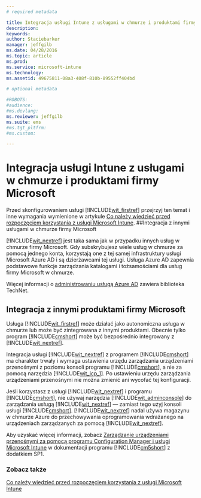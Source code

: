 ```yaml
---
# required metadata

title: Integracja usługi Intune z usługami w chmurze i produktami firmy Microsoft | Microsoft Intune
description:
keywords:
author: Staciebarker
manager: jeffgilb
ms.date: 04/28/2016
ms.topic: article
ms.prod:
ms.service: microsoft-intune
ms.technology:
ms.assetid: 49675811-08a3-408f-810b-89552ff404bd

# optional metadata

#ROBOTS:
#audience:
#ms.devlang:
ms.reviewer: jeffgilb
ms.suite: ems
#ms.tgt_pltfrm:
#ms.custom:

---
```


# Integracja usługi Intune z usługami w chmurze i produktami firmy Microsoft

Przed skonfigurowaniem usługi [!INCLUDE[wit_firstref](../includes/wit_firstref_md.md)] przejrzyj ten temat i inne wymagania wymienione w artykule [Co należy wiedzieć przed rozpoczęciem korzystania z usługi Microsoft Intune](what-to-know-before-you-start-microsoft-intune.md).
##Integracja z innymi usługami w chmurze firmy Microsoft


[!INCLUDE[wit_nextref](../includes/wit_nextref_md.md)] jest taka sama jak w przypadku innych usług w chmurze firmy Microsoft. Gdy subskrybujesz wiele usług w chmurze za pomocą jednego konta, korzystają one z tej samej infrastruktury usługi Microsoft Azure AD i są dzierżawcami tej usługi. Usługa Azure AD zapewnia podstawowe funkcje zarządzania katalogami i tożsamościami dla usług firmy Microsoft w chmurze.

Więcej informacji o [administrowaniu usługą Azure AD](http://technet.microsoft.com/library/hh967611.aspx) zawiera biblioteka TechNet.

## Integracja z innymi produktami firmy Microsoft
Usługa [!INCLUDE[wit_firstref](../includes/wit_firstref_md.md)] może działać jako autonomiczna usługa w chmurze lub może być zintegrowana z innymi produktami. Obecnie tylko program [!INCLUDE[cmshort](../includes/cmshort_md.md)] może być bezpośrednio integrowany z [!INCLUDE[wit_nextref](../includes/wit_nextref_md.md)].

Integracja usługi [!INCLUDE[wit_nextref](../includes/wit_nextref_md.md)] z programem [!INCLUDE[cmshort](../includes/cmshort_md.md)] ma charakter trwały i wymaga ustawienia urzędu zarządzania urządzeniami przenośnymi z poziomu konsoli programu [!INCLUDE[cmshort](../includes/cmshort_md.md)], a nie za pomocą narzędzia [!INCLUDE[wit_icp_1](../includes/wit_icp_1_md.md)]. Po ustawieniu urzędu zarządzania urządzeniami przenośnymi nie można zmienić ani wycofać tej konfiguracji.

Jeśli korzystasz z usługi [!INCLUDE[wit_nextref](../includes/wit_nextref_md.md)] i programu [!INCLUDE[cmshort](../includes/cmshort_md.md)], nie używaj narzędzia [!INCLUDE[wit_adminconsole](../includes/wit_adminconsole_md.md)] do zarządzania usługą [!INCLUDE[wit_nextref](../includes/wit_nextref_md.md)] — zamiast tego użyj konsoli usługi [!INCLUDE[cmshort](../includes/cmshort_md.md)]. [!INCLUDE[wit_nextref](../includes/wit_nextref_md.md)] nadal używa magazynu w chmurze Azure do przechowywania oprogramowania wdrażanego na urządzeniach zarządzanych za pomocą [!INCLUDE[wit_nextref](../includes/wit_nextref_md.md)].

Aby uzyskać więcej informacji, zobacz [Zarządzanie urządzeniami przenośnymi za pomocą programu Configuration Manager i usługi Microsoft Intune](http://msdn.microsoft.com/library/2c6bd0e5-d436-41c8-bf38-30152d76be10) w dokumentacji programu [!INCLUDE[cm5short](../includes/cm5short_md.md)] z dodatkiem SP1.

### Zobacz także
[Co należy wiedzieć przed rozpoczęciem korzystania z usługi Microsoft Intune](what-to-know-before-you-start-microsoft-intune.md)

<!--HONumber=May16_HO1-->



